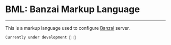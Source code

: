 # BML: Banzai Markup Language
---
This is a markup language used to configure [Banzai](https://github.com/egehurturk/Banzai.git) server. 


```
Currently under development 🤭 🎃
```
